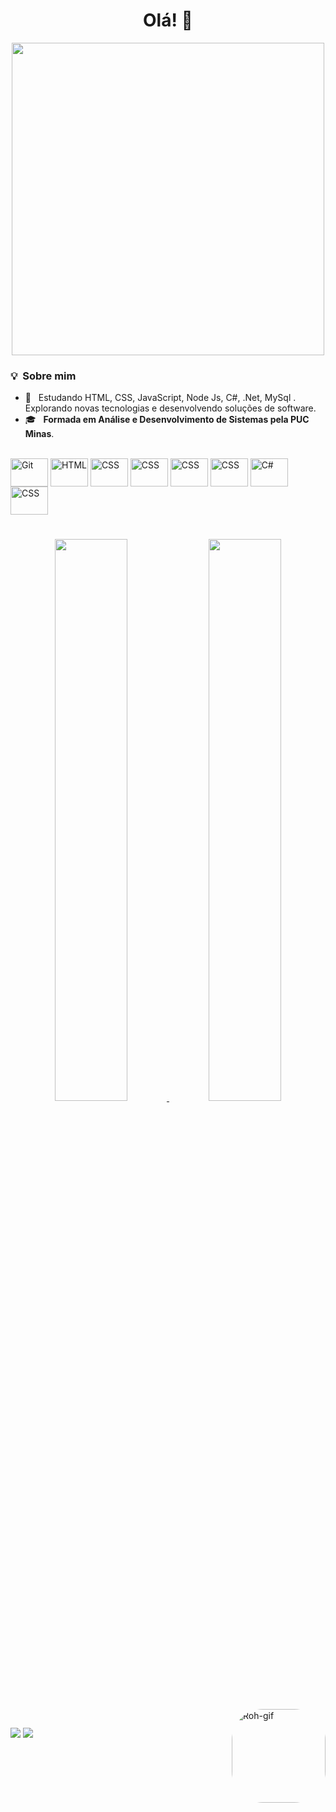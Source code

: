 <div align="center">
  <h1> Olá! 👋 </h1>
  <img src="https://www.alura.com.br/artigos/assets/hello-world-em-varias-linguagens/imagem1.gif" width="500px" />
 </div>
 

<h3> 💡 &nbsp;Sobre mim </h3>

- :pushpin: &nbsp; Estudando HTML, CSS, JavaScript, Node Js, C#, .Net, MySql . Explorando novas tecnologias e desenvolvendo soluções de software.
- 🎓 &nbsp; **Formada em Análise e Desenvolvimento de Sistemas pela PUC Minas**.

<div style="display: inline_block"><br>
  <img align="center" alt="Git" height="45" width="60" src="https://cdn.jsdelivr.net/gh/devicons/devicon/icons/git/git-original.svg" />
  <img align="center" alt="HTML" height="45" width="60" <img src="https://cdn.jsdelivr.net/gh/devicons/devicon/icons/html5/html5-original.svg" />
  <img align="center" alt="CSS" height="45" width="60" src="https://cdn.jsdelivr.net/gh/devicons/devicon/icons/css3/css3-original.svg" />    
   <img align="center" alt="CSS" height="45" width="60" <img src="https://cdn.jsdelivr.net/gh/devicons/devicon/icons/javascript/javascript-original.svg" />
   <img align="center" alt="CSS" height="45" width="60" <img src="https://cdn.jsdelivr.net/gh/devicons/devicon/icons/nodejs/nodejs-plain.svg" />
   <img align="center" alt="CSS" height="45" width="60" <img src="https://cdn.jsdelivr.net/gh/devicons/devicon/icons/dotnetcore/dotnetcore-original.svg" />
  <img align="center" alt="C#" height="45" width="60"src="https://cdn.jsdelivr.net/gh/devicons/devicon/icons/csharp/csharp-original.svg" />
   <img align="center" alt="CSS" height="45" width="60" <<img src="https://cdn.jsdelivr.net/gh/devicons/devicon/icons/mysql/mysql-original.svg" />

  

 #



  
  
<div align="center">
  <a href="https://github.com/robertagdf">
  <img height="48%" src="https://github-readme-stats.vercel.app/api?username=robertagdf&show_icons=true&theme=cobalt&include_all_commits=true&count_private=true"/>
  <img width="48%" src="https://github-readme-stats.vercel.app/api/top-langs/?username=robertagdf&layout=compact&langs_count=7&theme=cobalt"/>
</div>
  
 
  <img align="right" alt="Roh-gif" height="150" style="border-radius:50px;" src="https://i.pinimg.com/originals/7e/9b/8e/7e9b8e16c71f18f7df2031fe3b71429a.gif">
</div>
  
##
  
  <div> 
  <a href = "mailto:roberta.freitas90281@gmail.com"><img src="https://img.shields.io/badge/-Gmail-%23333?style=for-the-badge&logo=gmail&logoColor=white" target="_blank"></a>
  <a href="https://www.linkedin.com/mwlite/in/robertagdf" target="_blank"><img src="https://img.shields.io/badge/-LinkedIn-%230077B5?style=for-the-badge&logo=linkedin&logoColor=white" target="_blank"></a> 
 
 
    
   
</div>
    
  
